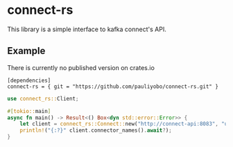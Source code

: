 # connect-rs
This library is a simple interface to kafka connect's API.
## Example
There is currently no published version on crates.io

```
[dependencies]
connect-rs = { git = "https://github.com/pauliyobo/connect-rs.git" }
```


```rust
use connect_rs::Client;

#[tokio::main]
async fn main() -> Result<() Box<dyn std::error::Error>> {
    let client = connect_rs::Connect::new("http://connect-api:8083", "user", Some("password"));
    println!("{:?}" client.connector_names().await?);
}
```
